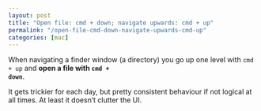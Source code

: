 ```yaml
---
layout: post
title: "Open file: cmd + down; navigate upwards: cmd + up"
permalink: "/open-file-cmd-down-navigate-upwards-cmd-up"
categories: [mac]
---
```


When navigating a finder window (a directory) you go up one level with <code>cmd + up</code> and <strong>open a file with <code>cmd + down</code></strong>.

It gets trickier for each day, but pretty consistent behaviour if not logical at all times. At least it doesn’t clutter the UI.
